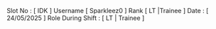Slot No : [ IDK ]
Username [ Sparkleez0 ]
Rank [ LT |Trainee ]
Date : [ 24/05/2025 ]
Role During Shift : [ LT | Trainee ]
